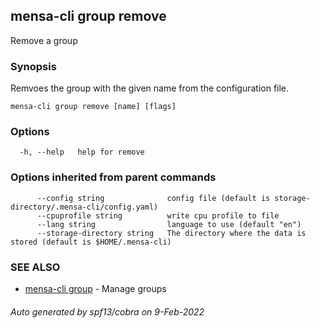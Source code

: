 ## mensa-cli group remove

Remove a group

### Synopsis

Remvoes the group with the given name from the configuration file.

```
mensa-cli group remove [name] [flags]
```

### Options

```
  -h, --help   help for remove
```

### Options inherited from parent commands

```
      --config string              config file (default is storage-directory/.mensa-cli/config.yaml)
      --cpuprofile string          write cpu profile to file
      --lang string                language to use (default "en")
      --storage-directory string   The directory where the data is stored (default is $HOME/.mensa-cli)
```

### SEE ALSO

* [mensa-cli group](mensa-cli_group.md)	 - Manage groups

###### Auto generated by spf13/cobra on 9-Feb-2022
